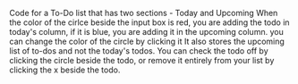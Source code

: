 Code for a To-Do list that has two sections - Today and Upcoming
When the color of the cirlce beside the input box is red, you are adding the todo in today's column, if it is blue, you are adding it in the upcoming column. you can change the color of the circle by clicking it
It also stores the upcoming list of to-dos and not the today's todos.
You can check the todo off by clicking the circle beside the todo, or remove it entirely from your list by clicking the x beside the todo. 
